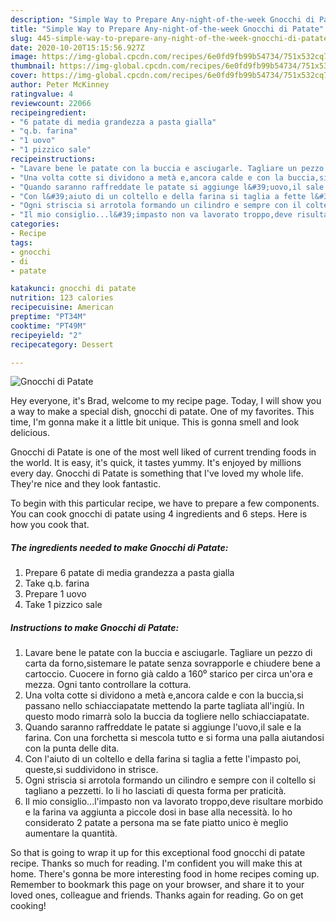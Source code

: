 ```yaml
---
description: "Simple Way to Prepare Any-night-of-the-week Gnocchi di Patate"
title: "Simple Way to Prepare Any-night-of-the-week Gnocchi di Patate"
slug: 445-simple-way-to-prepare-any-night-of-the-week-gnocchi-di-patate
date: 2020-10-20T15:15:56.927Z
image: https://img-global.cpcdn.com/recipes/6e0fd9fb99b54734/751x532cq70/gnocchi-di-patate-recipe-main-photo.jpg
thumbnail: https://img-global.cpcdn.com/recipes/6e0fd9fb99b54734/751x532cq70/gnocchi-di-patate-recipe-main-photo.jpg
cover: https://img-global.cpcdn.com/recipes/6e0fd9fb99b54734/751x532cq70/gnocchi-di-patate-recipe-main-photo.jpg
author: Peter McKinney
ratingvalue: 4
reviewcount: 22066
recipeingredient:
- "6 patate di media grandezza a pasta gialla"
- "q.b. farina"
- "1 uovo"
- "1 pizzico sale"
recipeinstructions:
- "Lavare bene le patate con la buccia e asciugarle. Tagliare un pezzo di carta da forno,sistemare le patate senza sovrapporle e chiudere bene a cartoccio. Cuocere in forno già caldo a 160⁰ starico per circa un&#39;ora e mezza. Ogni tanto controllare la cottura."
- "Una volta cotte si dividono a metà e,ancora calde e con la buccia,si passano nello schiacciapatate mettendo la parte tagliata all&#39;ingiù. In questo modo rimarrà solo la buccia da togliere nello schiacciapatate."
- "Quando saranno raffreddate le patate si aggiunge l&#39;uovo,il sale e la farina. Con una forchetta si mescola tutto e si forma una palla aiutandosi con la punta delle dita."
- "Con l&#39;aiuto di un coltello e della farina si taglia a fette l&#39;impasto poi, queste,si suddividono in strisce."
- "Ogni striscia si arrotola formando un cilindro e sempre con il coltello si tagliano a pezzetti. Io li ho lasciati di questa forma per praticità."
- "Il mio consiglio...l&#39;impasto non va lavorato troppo,deve risultare morbido e la farina va aggiunta a piccole dosi in base alla necessità. Io ho considerato 2 patate a persona ma se fate piatto unico è meglio aumentare la quantità."
categories:
- Recipe
tags:
- gnocchi
- di
- patate

katakunci: gnocchi di patate 
nutrition: 123 calories
recipecuisine: American
preptime: "PT34M"
cooktime: "PT49M"
recipeyield: "2"
recipecategory: Dessert

---
```



![Gnocchi di Patate](https://img-global.cpcdn.com/recipes/6e0fd9fb99b54734/751x532cq70/gnocchi-di-patate-recipe-main-photo.jpg)

Hey everyone, it's Brad, welcome to my recipe page. Today, I will show you a way to make a special dish, gnocchi di patate. One of my favorites. This time, I'm gonna make it a little bit unique. This is gonna smell and look delicious.

Gnocchi di Patate is one of the most well liked of current trending foods in the world. It is easy, it's quick, it tastes yummy. It's enjoyed by millions every day. Gnocchi di Patate is something that I've loved my whole life. They're nice and they look fantastic.




To begin with this particular recipe, we have to prepare a few components. You can cook gnocchi di patate using 4 ingredients and 6 steps. Here is how you cook that.

<!--inarticleads1-->

##### The ingredients needed to make Gnocchi di Patate:

1. Prepare 6 patate di media grandezza a pasta gialla
1. Take q.b. farina
1. Prepare 1 uovo
1. Take 1 pizzico sale




<!--inarticleads2-->

##### Instructions to make Gnocchi di Patate:

1. Lavare bene le patate con la buccia e asciugarle. Tagliare un pezzo di carta da forno,sistemare le patate senza sovrapporle e chiudere bene a cartoccio. Cuocere in forno già caldo a 160⁰ starico per circa un&#39;ora e mezza. Ogni tanto controllare la cottura.
1. Una volta cotte si dividono a metà e,ancora calde e con la buccia,si passano nello schiacciapatate mettendo la parte tagliata all&#39;ingiù. In questo modo rimarrà solo la buccia da togliere nello schiacciapatate.
1. Quando saranno raffreddate le patate si aggiunge l&#39;uovo,il sale e la farina. Con una forchetta si mescola tutto e si forma una palla aiutandosi con la punta delle dita.
1. Con l&#39;aiuto di un coltello e della farina si taglia a fette l&#39;impasto poi, queste,si suddividono in strisce.
1. Ogni striscia si arrotola formando un cilindro e sempre con il coltello si tagliano a pezzetti. Io li ho lasciati di questa forma per praticità.
1. Il mio consiglio...l&#39;impasto non va lavorato troppo,deve risultare morbido e la farina va aggiunta a piccole dosi in base alla necessità. Io ho considerato 2 patate a persona ma se fate piatto unico è meglio aumentare la quantità.




So that is going to wrap it up for this exceptional food gnocchi di patate recipe. Thanks so much for reading. I'm confident you will make this at home. There's gonna be more interesting food in home recipes coming up. Remember to bookmark this page on your browser, and share it to your loved ones, colleague and friends. Thanks again for reading. Go on get cooking!
